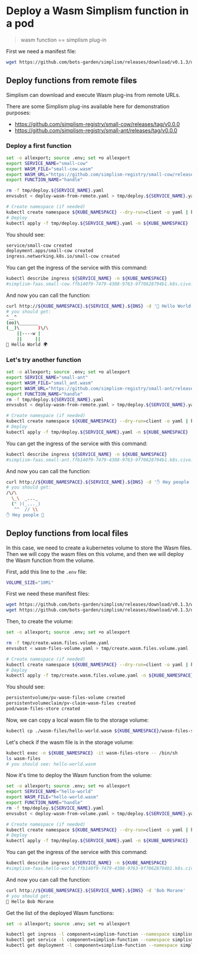 # Deploy a Wasm Simplism function in a pod
> wasm function == simplism plug-in

First we need a manifest file:

```bash
wget https://github.com/bots-garden/simplism/releases/download/v0.1.3/deploy-wasm-from-remote.yaml
```

## Deploy functions from remote files

Simplism can download and execute Wasm plug-ins from remote URLs.

There are some Simplism plug-ins available here for demonstration purposes:
- https://github.com/simplism-registry/small-cow/releases/tag/v0.0.0
- https://github.com/simplism-registry/small-ant/releases/tag/v0.0.0


### Deploy a first function

```bash
set -o allexport; source .env; set +o allexport
export SERVICE_NAME="small-cow"
export WASM_FILE="small-cow.wasm" 
export WASM_URL="https://github.com/simplism-registry/small-cow/releases/download/v0.0.0/small-cow.wasm"
export FUNCTION_NAME="handle"

rm -f tmp/deploy.${SERVICE_NAME}.yaml
envsubst < deploy-wasm-from-remote.yaml > tmp/deploy.${SERVICE_NAME}.yaml

# Create namespace (if needed)
kubectl create namespace ${KUBE_NAMESPACE} --dry-run=client -o yaml | kubectl apply -f -
# Deploy
kubectl apply -f tmp/deploy.${SERVICE_NAME}.yaml -n ${KUBE_NAMESPACE}
```

You should see:
```bash
service/small-cow created
deployment.apps/small-cow created
ingress.networking.k8s.io/small-cow created
```

You can get the ingress of the service with this command:
```bash
kubectl describe ingress ${SERVICE_NAME} -n ${KUBE_NAMESPACE}
#simplism-faas.small-cow.ffb140f9-7479-4308-9763-9f70628794b1.k8s.civo.com
```

And now you can call the function:
```bash
curl http://${KUBE_NAMESPACE}.${SERVICE_NAME}.${DNS} -d '👋 Hello World 🌍'
# you should get: 
^__^
(oo)\_______
(__)\       )\/\
    ||----w |
    ||     ||
👋 Hello World 🌍
```

### Let's try another function

```bash
set -o allexport; source .env; set +o allexport
export SERVICE_NAME="small-ant"
export WASM_FILE="small_ant.wasm" 
export WASM_URL="https://github.com/simplism-registry/small-ant/releases/download/v0.0.0/small_ant.wasm"
export FUNCTION_NAME="handle"
rm -f tmp/deploy.${SERVICE_NAME}.yaml
envsubst < deploy-wasm-from-remote.yaml > tmp/deploy.${SERVICE_NAME}.yaml

# Create namespace (if needed)
kubectl create namespace ${KUBE_NAMESPACE} --dry-run=client -o yaml | kubectl apply -f -
# Deploy
kubectl apply -f tmp/deploy.${SERVICE_NAME}.yaml -n ${KUBE_NAMESPACE}
```

You can get the ingress of the service with this command:
```bash
kubectl describe ingress ${SERVICE_NAME} -n ${KUBE_NAMESPACE}
#simplism-faas.small-ant.ffb140f9-7479-4308-9763-9f70628794b1.k8s.civo.com
```

And now you can call the function:
```bash
curl http://${KUBE_NAMESPACE}.${SERVICE_NAME}.${DNS} -d '✋ Hey people 🤗'
# you should get: 
/\/\
  \_\  _..._
  (" )(_..._)
   ^^  // \\
✋ Hey people 🤗
```

## Deploy functions from local files

In this case, we need to create a kubernetes volume to store the Wasm files. Then we will copy the wasm files on this volume, and then we will deploy the Wasm function from the volume.

First, add this line to the `.env` file:
```bash
VOLUME_SIZE="10Mi"
```

First we need these manifest files:

```bash
wget https://github.com/bots-garden/simplism/releases/download/v0.1.3/wasm-files-volume.yaml
wget https://github.com/bots-garden/simplism/releases/download/v0.1.3/deploy-wasm-from-volume.yaml
```

Then, to create the volume:

```bash
set -o allexport; source .env; set +o allexport

rm -f tmp/create.wasm.files.volume.yaml
envsubst < wasm-files-volume.yaml > tmp/create.wasm.files.volume.yaml

# Create namespace (if needed)
kubectl create namespace ${KUBE_NAMESPACE} --dry-run=client -o yaml | kubectl apply -f -
# Deploy
kubectl apply -f tmp/create.wasm.files.volume.yaml -n ${KUBE_NAMESPACE}
```

You should see:
```bash
persistentvolume/pv-wasm-files-volume created
persistentvolumeclaim/pv-claim-wasm-files created
pod/wasm-files-store created
```

Now, we can copy a local wasm file to the storage volume:

```bash
kubectl cp ./wasm-files/hello-world.wasm ${KUBE_NAMESPACE}/wasm-files-store:wasm-files/hello-world.wasm
```

Let's check if the wasm file is in the storage volume:
```bash
kubectl exec -n ${KUBE_NAMESPACE} -it wasm-files-store -- /bin/sh
ls wasm-files
# you should see: hello-world.wasm
```

Now it's time to deploy the Wasm function from the volume:

```bash
set -o allexport; source .env; set +o allexport
export SERVICE_NAME="hello-world"
export WASM_FILE="hello-world.wasm" 
export FUNCTION_NAME="handle"
rm -f tmp/deploy.${SERVICE_NAME}.yaml
envsubst < deploy-wasm-from-volume.yaml > tmp/deploy.${SERVICE_NAME}.yaml

# Create namespace (if needed)
kubectl create namespace ${KUBE_NAMESPACE} --dry-run=client -o yaml | kubectl apply -f -
# Deploy
kubectl apply -f tmp/deploy.${SERVICE_NAME}.yaml -n ${KUBE_NAMESPACE}
```

You can get the ingress of the service with this command:
```bash
kubectl describe ingress ${SERVICE_NAME} -n ${KUBE_NAMESPACE}
#simplism-faas.hello-world.ffb140f9-7479-4308-9763-9f70628794b1.k8s.civo.com
```

And now you can call the function:
```bash
curl http://${KUBE_NAMESPACE}.${SERVICE_NAME}.${DNS} -d 'Bob Morane'
# you should get: 
🤗 Hello Bob Morane
```

Get the list of the deployed Wasm functions:
```bash
set -o allexport; source .env; set +o allexport

kubectl get ingress -l component=simplism-function --namespace simplism-faas
kubectl get service -l component=simplism-function --namespace simplism-faas
kubectl get deployment -l component=simplism-function --namespace simplism-faas
```